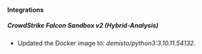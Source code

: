 #### Integrations
##### CrowdStrike Falcon Sandbox v2 (Hybrid-Analysis)
- Updated the Docker image to: *demisto/python3:3.10.11.54132*.
